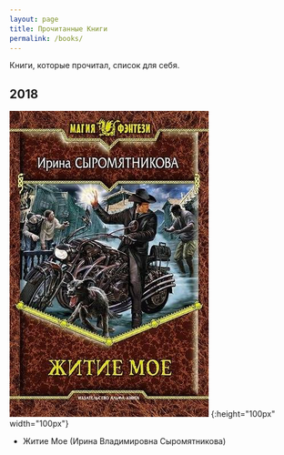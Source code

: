 ```yaml
---
layout: page
title: Прочитанные Книги
permalink: /books/
---
```


Книги, которые прочитал, список для себя.



## 2018
![Житие Мое (Ирина Владимировна Сыромятникова)](/images/books-2018-1.jpeg) {:height="100px" width="100px"}
* Житие Мое (Ирина Владимировна Сыромятникова)
